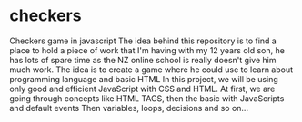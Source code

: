 # checkers
Checkers game in javascript
The idea behind this repository is to find a place to hold a piece of work that I'm having with my 12 years old son, he has lots of spare time as the NZ online school is really doesn't give him much work.
The idea is to create a game where he could use to learn about programming language and basic HTML
In this project, we will be using only good and efficient JavaScript with CSS and HTML.
At first, we are going through concepts like HTML TAGS, then the basic with JavaScripts and default events
Then variables, loops, decisions and so on...
